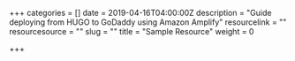 +++
categories = []
date = 2019-04-16T04:00:00Z
description = "Guide deploying from HUGO to GoDaddy using Amazon Amplify"
resourcelink = ""
resourcesource = ""
slug = ""
title = "Sample Resource"
weight = 0

+++
